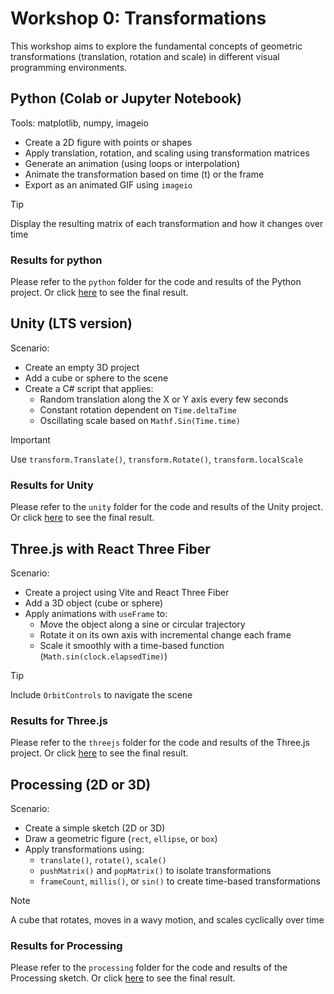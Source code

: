 # Workshop 0: Transformations

This workshop aims to explore the fundamental concepts of geometric transformations
(translation, rotation and scale) in different visual programming environments.

## Python (Colab or Jupyter Notebook)

Tools: matplotlib, numpy, imageio

* Create a 2D figure with points or shapes
* Apply translation, rotation, and scaling using transformation matrices
* Generate an animation (using loops or interpolation)
* Animate the transformation based on time (t) or the frame
* Export as an animated GIF using `imageio`

> [!TIP]
> Display the resulting matrix of each transformation and how it changes over time

### Results for python

Please refer to the `python` folder for the code and results of the Python
project. Or click [here](python/README.md) to see the final result.

## Unity (LTS version)

Scenario:

* Create an empty 3D project
* Add a cube or sphere to the scene
* Create a C# script that applies:
  * Random translation along the X or Y axis every few seconds
  * Constant rotation dependent on `Time.deltaTime`
  * Oscillating scale based on `Mathf.Sin(Time.time)`

> [!IMPORTANT]
> Use `transform.Translate()`, `transform.Rotate()`, `transform.localScale`

### Results for Unity

Please refer to the `unity` folder for the code and results of the Unity
project. Or click [here](unity/README.md) to see the final result.

## Three.js with React Three Fiber

Scenario:

* Create a project using Vite and React Three Fiber
* Add a 3D object (cube or sphere)
* Apply animations with `useFrame` to:
  * Move the object along a sine or circular trajectory
  * Rotate it on its own axis with incremental change each frame
  * Scale it smoothly with a time-based function (`Math.sin(clock.elapsedTime)`)

> [!TIP]
> Include `OrbitControls` to navigate the scene

### Results for Three.js

Please refer to the `threejs` folder for the code and results of the Three.js
project. Or click [here](threejs/README.md) to see the final result.

## Processing (2D or 3D)

Scenario:

* Create a simple sketch (2D or 3D)
* Draw a geometric figure (`rect`, `ellipse`, or `box`)
* Apply transformations using:
  * `translate()`, `rotate()`, `scale()`
  * `pushMatrix()` and `popMatrix()` to isolate transformations
  * `frameCount`, `millis()`, or `sin()` to create time-based transformations

> [!NOTE]
> A cube that rotates, moves in a wavy motion, and scales cyclically over time

### Results for Processing

Please refer to the `processing` folder for the code and results of the Processing
sketch. Or click [here](processing/README.md) to see the final result.
